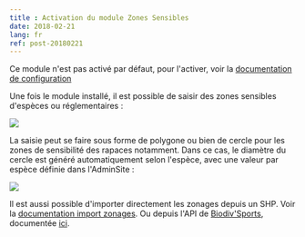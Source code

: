 ```yaml
---
title : Activation du module Zones Sensibles
date: 2018-02-21
lang: fr
ref: post-20180221
---
```


Ce module n'est pas activé par défaut, pour l'activer, voir la <a href="https://geotrek.readthedocs.io/en/master/advanced-configuration.html#sensitive-areas" target="_blank">documentation de configuration</a>

Une fois le module installé, il est possible de saisir des zones sensibles d'espèces ou réglementaires : 


<img style="max-width: 100%;" src="{{site.base_url}}/assets/img/geotrek-mod-zones-sensibles.png">
<!--more-->

La saisie peut se faire sous forme de polygone ou bien de cercle pour les zones de sensibilité des rapaces notamment. Dans ce cas, le diamètre du cercle est généré automatiquement selon l'espèce, avec une valeur par espèce définie dans l'AdminSite : 

<img style="max-width: 100%;" src="{{site.base_url}}/assets/img/geotrek-mod-zones-sensibles-2.png">

Il est aussi possible d'importer directement les zonages depuis un SHP. Voir la <a href="http://geotrek.ecrins-parcnational.fr/ressources/gt/01-zones-sensibilite/doc-import.pdf" target="_blank">documentation import zonages</a>. Ou depuis l'API de <a href="https://biodiv-sports.fr" target="_blank">Biodiv'Sports</a>, documentée <a href="http://geotrek.ecrins-parcnational.fr/ressources/gt/01-zones-sensibilite/doc-api.pdf" target="_blank"> ici</a>.
